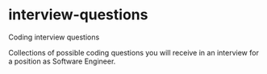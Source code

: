 # interview-questions
Coding interview questions

Collections of possible coding questions you will receive in an interview for a position as Software Engineer. 
